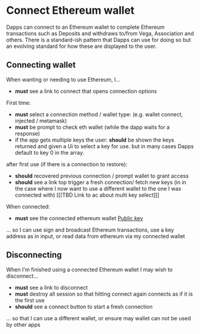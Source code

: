 # Connect Ethereum wallet

Dapps can connect to an Ethereum wallet to complete Ethereum transactions such as Deposits and withdraws to/from Vega,  Association and others.
There is a standard-ish pattern that Dapps can use for doing so but an evolving standard for how these are displayed to the user.

## Connecting wallet

When wanting or needing to use Ethereum, I...

- **must** see a link to connect that opens connection options

First time:
- **must** select a connection method / wallet type: (e.g. wallet connect, injected / metamask)
- **must** be prompt to check eth wallet (while the dapp waits for a response)
- if the app gets multiple keys the user: **should** be shown the keys returned and given a Ui to select a key for use. but in many cases Dapps default to key 0 in the array.

after first use (if there is a connection to restore):

- **should** recovered previous connection / prompt wallet to grant access
- **should** see a link top trigger a fresh connection/ fetch new keys (in in the case where I now want to use a different wallet to the one I was connected with) [[[TBD Link to ac about multi key select]]]

When connected:

- **must** see the connected ethereum wallet [Public key](7001-DATA-data_display.md#public-keys)

... so I can use sign and broadcast Ethereum transactions, use a key address as in input, or read data from ethereum via my connected wallet 

## Disconnecting

When I'm finished using a connected Ethereum wallet I may wish to disconnect...

- **must** see a link to disconnect 
- **must** destroy all session so that hitting connect again connects as if it is the first use
- **should** see a connect button to start a fresh connection

... so that I can use a different wallet, or ensure may wallet can not be used by other apps